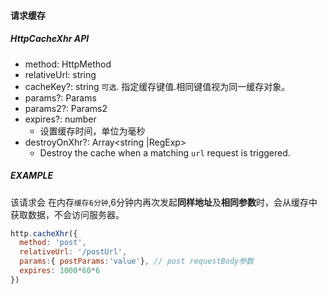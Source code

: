 #### 请求缓存

##### HttpCacheXhr API
- method: HttpMethod
- relativeUrl: string
- cacheKey?: string `可选`. 指定缓存键值.相同键值视为同一缓存对象。
- params?: Params
- params2?: Params2
- expires?: number
    - 设置缓存时间，单位为毫秒
- destroyOnXhr?: Array<string |RegExp>
    - Destroy the cache when a matching `url` request is triggered.
    
    
##### EXAMPLE
该请求会 在内存`缓存6分钟`,6分钟内再次发起**同样地址**及**相同参数**时，会从缓存中获取数据，不会访问服务器。

```javascript
http.cacheXhr({
  method: 'post',
  relativeUrl: '/postUrl',
  params:{ postParams:'value'}, // post requestBody参数
  expires: 1000*60*6 
})
```
